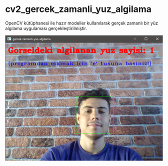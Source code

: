 # cv2_gercek_zamanli_yuz_algilama

 OpenCV kütüphanesi ile hazır modeller kullanılarak gerçek zamanlı bir yüz algılama uygulaması gerçekleştirilmiştir.
 
<img src="https://github.com/mustafaatakli/cv2_gercek_zamanli_yuz_algilama/blob/main/Ekran%20Al%C4%B1nt%C4%B1s%C4%B1.PNG" width="auto">

